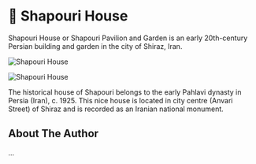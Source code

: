 # 🕌 Shapouri House

Shapouri House or Shapouri Pavilion and Garden is an early 20th-century Persian building and garden in the city of Shiraz, Iran.

![Shapouri House](https://upload.wikimedia.org/wikipedia/commons/thumb/c/c4/Shapouri%27s_House_3.jpg/1920px-Shapouri%27s_House_3.jpg)

![Shapouri House](https://upload.wikimedia.org/wikipedia/commons/thumb/8/8c/Shahpouri-House-in-Shiraz-Persia-Photo-by-Hossein-Amini.jpg/1280px-Shahpouri-House-in-Shiraz-Persia-Photo-by-Hossein-Amini.jpg)

The historical house of Shapouri belongs to the early Pahlavi dynasty in Persia (Iran), c. 1925. This nice house is located in city centre (Anvari Street) of Shiraz and is recorded as an Iranian national monument.

## About The Author

...
